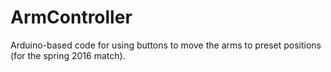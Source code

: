 # ArmController
Arduino-based code for using buttons to move the arms to preset positions (for the spring 2016 match).
